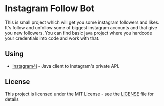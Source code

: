 # Instagram Follow Bot

This is small project which will get you some instagram followers and likes.
It's follow and unfollow some of biggest instagram accounts and that give you new followers.
You can find basic java project where you hardcode your credentials into code and work with that.

## Using

* [Instagram4j](https://github.com/brunocvcunha/instagram4j) - Java client to Instagram's private API.

## License

This project is licensed under the MIT License - see the [LICENSE](https://github.com/kubekbreha/InstagramFollowBot/blob/master/LICENCE) file for details
